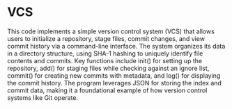 # VCS



This code implements a simple version control system (VCS) that allows users to initialize a repository, stage files, commit changes, and view commit history via a command-line interface. The system organizes its data in a directory structure, using SHA-1 hashing to uniquely identify file contents and commits. Key functions include init() for setting up the repository, add() for staging files while checking against an ignore list, commit() for creating new commits with metadata, and log() for displaying the commit history. The program leverages JSON for storing the index and commit data, making it a foundational example of how version control systems like Git operate. 
